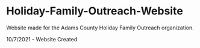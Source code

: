 # Holiday-Family-Outreach-Website

Website made for the Adams County Holiday Family Outreach organization. 

10/7/2021 - Website Created 
